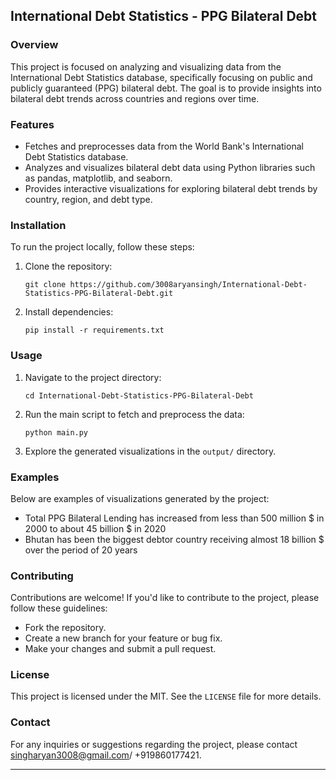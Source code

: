 

## International Debt Statistics - PPG Bilateral Debt

### Overview

This project is focused on analyzing and visualizing data from the International Debt Statistics database, specifically focusing on public and publicly guaranteed (PPG) bilateral debt. The goal is to provide insights into bilateral debt trends across countries and regions over time.

### Features

- Fetches and preprocesses data from the World Bank's International Debt Statistics database.
- Analyzes and visualizes bilateral debt data using Python libraries such as pandas, matplotlib, and seaborn.
- Provides interactive visualizations for exploring bilateral debt trends by country, region, and debt type.

### Installation

To run the project locally, follow these steps:

1. Clone the repository:
   ```
   git clone https://github.com/3008aryansingh/International-Debt-Statistics-PPG-Bilateral-Debt.git
   ```

2. Install dependencies:
   ```
   pip install -r requirements.txt
   ```

### Usage

1. Navigate to the project directory:
   ```
   cd International-Debt-Statistics-PPG-Bilateral-Debt
   ```

2. Run the main script to fetch and preprocess the data:
   ```
   python main.py
   ```

3. Explore the generated visualizations in the `output/` directory.

### Examples

Below are examples of visualizations generated by the project:

- Total PPG Bilateral Lending has increased from less than 500 million $ in 2000 to about 45 billion $ in 2020
- Bhutan has been the biggest debtor country receiving almost 18 billion $ over the period of 20 years

### Contributing

Contributions are welcome! If you'd like to contribute to the project, please follow these guidelines:

- Fork the repository.
- Create a new branch for your feature or bug fix.
- Make your changes and submit a pull request.

### License

This project is licensed under the MIT. See the `LICENSE` file for more details.

### Contact

For any inquiries or suggestions regarding the project, please contact singharyan3008@gmail.com/ +919860177421.

---

